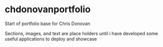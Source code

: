 # chdonovanportfolio

Start of portfolio base for Chris Donovan

Sections, images, and text are place holders
until i have developed some useful applications
to deploy and showcase


